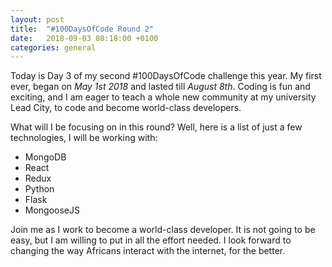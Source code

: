 ```yaml
---
layout: post
title:  "#100DaysOfCode Round 2"
date:   2018-09-03 08:18:00 +0100
categories: general
---
```

Today is Day 3 of my second #100DaysOfCode challenge this year. My first ever, began on _May 1st 2018_ and lasted till _August 8th_. Coding is fun and exciting, and I am eager to teach a whole new community at my university Lead City, to code and become world-class developers.

What will I be focusing on in this round? Well, here is a list of just a few technologies, I will be working with:
* MongoDB
* React
* Redux
* Python
* Flask
* MongooseJS

Join me as I work to become a world-class developer. It is not going to be easy, but I am willing to put in all the effort needed. I look forward to changing the way Africans interact with the internet, for the better.